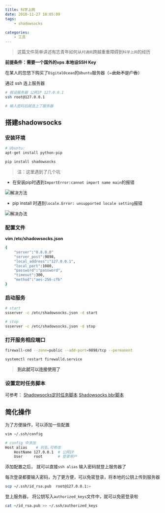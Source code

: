 ```yaml
---
title: 科学上网
date: 2018-11-27 18:05:09
tags:
    - shadowsocks
    
categories: 
    - 工具
---
```

> 这篇文件简单讲述有志青年如何从`村通网`跨越重重障碍到`科学上网`的经历



**前提条件：需要一个国外的vps 本地设SSH Key**

在某人的忽悠下购买了`DigitalOcean`的`Ubuntu`服务器（~~~此处不是广告~~）

通过 ssh 连上服务器 

```bash
# 假设服务器 公网IP 127.0.0.1
ssh root@127.0.0.1  

# 输入密码后就连上了服务器
```

<!-- more -->

## 搭建shadowsocks

### 安装环境

```bash
# Ubuntu:
apt-get install python-pip

pip install shadowsocks
```

> 注：这里遇到了几个坑

- 在安装pip时遇到`ImportError:cannot import name main`的报错 

![解决方法](http://picture.wzmmmmj.com/shadowsocks1.png)

- pip install 时遇到`locale.Error: unsupported locale setting`报错 

![解决办法](http://picture.wzmmmmj.com/shadowsocks2.png)



### 配置文件

**vim /etc/shadowsocks.json**

```bash
{
    "server":"0.0.0.0"
    "server_post":9898,
    "local_address":"127.0.0.1",
    "local_port":1080,
    "password":"password",
    "timeout":300,
    "method":"aes-256-cfb"
}
```



### 启动服务

```bash
# start
ssserver -c /etc/shadowsocks.json -d start

# stop
ssserver -c /etc/shadowsocks.json -d stop
```



### 打开服务相应端口

```bash
firewall-cmd --zone=public --add-port=9898/tcp --permanent

systemctl restart firewalld.service
```
> **到此就可以连接使用了**

### 设置定时任务脚本

可参考：
<a href='https://shadowsocks.be/6.html'>Shadowsocks定时任务脚本</a>  <a href='https://teddysun.com/489.html'>Shadowsocks bbr脚本</a>


## 简化操作

为了方便操作，可以添加一些配置

```bash
vim ~/.ssh/config

# config 中添加
Host alias    # 别名,可修改
    HostName 127.0.0.1  # 公网IP
    User     root       # 登录用户
```

添加配置之后， 就可以直接`ssh alias` 输入密码就登上服务器了

每次登录都要输入密码，为了更方便，可以免密登录，将本地的公钥上传到服务器

```bash
scp ~/.ssh/id_rsa.pub  root@127.0.0.1:~
```

登上服务器， 将公钥写入`authorized_keys`文件中，就可以免密登录啦

```bash
cat ~/id_rsa.pub >> ~/.ssh/authorized_keys
```


